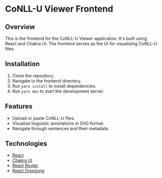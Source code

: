 # CoNLL-U Viewer Frontend

## Overview

This is the frontend for the CoNLL-U Viewer application. 
It's built using React and Chakra UI. The frontend serves as the UI for visualizing CoNLL-U files.

## Installation

1. Clone the repository.
2. Navigate to the frontend directory.
3. Run `yarn install` to install dependencies.
4. Run `yarn dev` to start the development server.

## Features

- Upload or paste CoNLL-U files.
- Visualize linguistic annotations in SVG format.
- Navigate through sentences and their metadata.

## Technologies

- [React](https://react.dev/)
- [Chakra UI](https://chakra-ui.com/)
- [React Router](https://reactrouter.com/en/main)
- [React Dropzone](https://react-dropzone.js.org/)
